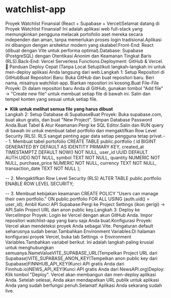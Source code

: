 # watchlist-app

Proyek Watchlist Finansial (React + Supabase + Vercel)Selamat datang di Proyek Watchlist Finansial! Ini adalah aplikasi web full-stack yang memungkinkan pengguna melacak portofolio aset mereka secara independen dan aman, tanpa memerlukan proses login tradisional.Aplikasi ini dibangun dengan arsitektur modern yang skalabel:Front-End: React (dibuat dengan Vite untuk performa optimal).Database: Supabase (PostgreSQL) dengan Otentikasi Anonim dan Keamanan Tingkat Baris (RLS).Back-End: Vercel Serverless Functions.Deployment: GitHub & Vercel.🚀 Panduan Deploy Cepat (Tanpa Local Setup)Ikuti langkah-langkah ini untuk men-deploy aplikasi Anda langsung dari web.Langkah 1: Setup Repositori di GitHubBuat Repositori Baru: Buka GitHub dan buat repositori baru. Beri nama, misalnya watchlist-app. Biarkan repositori ini kosong.Buat File-File Proyek: Di dalam repositori baru Anda di GitHub, gunakan tombol "Add file" -> "Create new file" untuk membuat setiap file di bawah ini. Salin dan tempel konten yang sesuai untuk setiap file.<details><summary><strong>Klik untuk melihat semua file yang harus dibuat</strong></summary>A. File Konfigurasi (di folder root)1. package.json(File ini mendefinisikan proyek Anda dan dependensinya){
  "name": "watchlist-app",
  "version": "1.0.0",
  "private": true,
  "type": "module",
  "scripts": {
    "dev": "vite",
    "build": "vite build",
    "serve": "vite preview"
  },
  "dependencies": {
    "@supabase/supabase-js": "^2.43.4",
    "lucide-react": "^0.395.0",
    "react": "^18.3.1",
    "react-dom": "^18.3.1"
  },
  "devDependencies": {
    "@vitejs/plugin-react": "^4.3.1",
    "autoprefixer": "^10.4.19",
    "postcss": "^8.4.38",
    "tailwindcss": "^3.4.4",
    "vite": "^5.3.1"
  }
}
2. vite.config.js(Konfigurasi untuk Vite, build tool front-end)import { defineConfig } from 'vite';
import react from '@vitejs/plugin-react';

export default defineConfig({
  plugins: [react()],
  server: {
    proxy: {
      '/api': 'http://localhost:3001' // Hanya untuk development lokal jika diperlukan
    }
  }
});
3. tailwind.config.js & 4. postcss.config.js(Konfigurasi untuk styling dengan Tailwind CSS)// tailwind.config.js
/** @type {import('tailwindcss').Config} */
export default {
  content: ["./index.html", "./src/**/*.{js,jsx}"],
  theme: { extend: {} },
  plugins: [],
};

// postcss.config.js
export default {
  plugins: {
    tailwindcss: {},
    autoprefixer: {},
  },
};
5. vercel.json(Konfigurasi untuk Vercel agar bisa menangani rute API){
  "rewrites": [
    { "source": "/api/(.*)", "destination": "/api/$1" },
    { "source": "/(.*)", "destination": "/index.html" }
  ]
}
B. File Front-End (HTML & CSS)1. index.html (di folder root)(Titik masuk utama aplikasi web Anda)<!doctype html>
<html lang="en">
  <head>
    <meta charset="UTF-8" />
    <link rel="icon" type="image/svg+xml" href="/vite.svg" />
    <meta name="viewport" content="width=device-width, initial-scale=1.0" />
    <title>Financial Watchlist</title>
  </head>
  <body>
    <div id="root"></div>
    <script type="module" src="/src/main.jsx"></script>
  </body>
</html>
2. src/index.css(File CSS utama untuk Tailwind)@tailwind base;
@tailwind components;
@tailwind utilities;
C. Kode Aplikasi React1. src/main.jsx(File yang me-render komponen utama React)import React from 'react';
import ReactDOM from 'react-dom/client';
import App from './App.jsx';
import './index.css';

ReactDOM.createRoot(document.getElementById('root')).render(
  <React.StrictMode>
    <App />
  </React.StrictMode>,
);
2. src/App.jsx(Komponen utama aplikasi Anda, berisi semua logika dan UI)import React, { useState, useEffect, useRef, memo } from 'react';
import { createClient } from '@supabase/supabase-js';
import { Plus, MoreVertical, ChevronUp, ChevronDown, ChevronsUpDown, FileDown, Search } from 'lucide-react';

// Inisialisasi Klien Supabase
const supabaseUrl = import.meta.env.VITE_SUPABASE_URL;
const supabaseAnonKey = import.meta.env.VITE_SUPABASE_ANON_KEY;
const supabase = createClient(supabaseUrl, supabaseAnonKey);

// ... (Salin dan tempel SEMUA komponen dan fungsi helper dari kode sebelumnya di sini)
// ... (Mulai dari formatCurrency hingga komponen App)

// Contoh komponen App yang disederhanakan untuk ilustrasi
export default function App() {
    const [user, setUser] = useState(null);
    const [portfolio, setPortfolio] = useState([]);
    const [isLoading, setIsLoading] = useState(true);
    const [error, setError] = useState(null);

    useEffect(() => {
        const setupSession = async () => {
            try {
                const { data: { session } } = await supabase.auth.getSession();
                let currentUser = session?.user;
                if (!currentUser) {
                    const { data: { user: newUser }, error } = await supabase.auth.signInAnonymously();
                    if (error) throw error;
                    currentUser = newUser;
                }
                setUser(currentUser);

                const { data: portfolioData, error: portfolioError } = await supabase
                    .from('portfolio')
                    .select('*');
                if (portfolioError) throw portfolioError;
                setPortfolio(portfolioData || []);
            } catch (err) {
                setError('Gagal menginisialisasi sesi. Periksa konfigurasi Supabase di Vercel.');
                console.error(err);
            } finally {
                setIsLoading(false);
            }
        };
        setupSession();
    }, []);

    if (isLoading) return <div className="bg-black min-h-screen flex items-center justify-center"><p className="text-white">Loading...</p></div>;
    if (error) return <div className="bg-black min-h-screen flex items-center justify-center"><p className="text-red-500">{error}</p></div>;

    return (
        <div className="bg-black min-h-screen text-gray-300 font-sans">
            <header className="bg-[#181A20] p-3 border-b border-gray-800">
                <h1 className="text-xl font-bold text-white">My Watchlist</h1>
            </header>
            <main className="p-4 max-w-7xl mx-auto">
                <h2 className="text-green-400 text-center">Aplikasi Berhasil Terhubung!</h2>
                <p className="text-gray-500 text-center text-xs mt-2">ID Pengguna Anonim Anda: {user?.id}</p>
                {/* Di sini Anda akan merender semua komponen lain seperti Overview, Chart, Tabel, dll. */}
            </main>
        </div>
    );
}
D. Kode Back-End (Serverless Functions)Buat folder api di root proyek Anda. Di dalamnya, buat file-file berikut:1. api/market-data.jsexport default async function handler(req, res) {
  // Ganti dengan API Key Finnhub Anda di Vercel Environment Variables
  const FINNHUB_API_KEY = process.env.FINNHUB_API_KEY;
  const symbols = ['AAPL', 'GOOGL', 'MSFT', 'NVDA', 'TSLA', 'BINANCE:BTCUSDT'];

  try {
    const promises = symbols.map(symbol => 
      fetch(`https://finnhub.io/api/v1/quote?symbol=${symbol}&token=${FINNHUB_API_KEY}`).then(r => r.json())
    );
    const results = await Promise.all(promises);

    const marketData = {};
    symbols.forEach((symbol, index) => {
      marketData[symbol] = { price: results[index].c, prevClose: results[index].pc };
    });

    res.status(200).json(marketData);
  } catch (error) {
    res.status(500).json({ error: 'Failed to fetch market data' });
  }
}
2. api/news.jsexport default async function handler(req, res) {
  // Ganti dengan API Key NewsAPI Anda di Vercel Environment Variables
  const NEWS_API_KEY = process.env.NEWS_API_KEY;
  const url = `https://newsapi.org/v2/top-headlines?category=business&language=en&apiKey=${NEWS_API_KEY}`;

  try {
    const response = await fetch(url);
    const data = await response.json();
    res.status(200).json({ articles: data.articles });
  } catch (error) {
    res.status(500).json({ error: 'Failed to fetch news' });
  }
}
(Anda bisa menambahkan file lain seperti api/search.js dengan pola yang sama)</details>Langkah 2: Setup Database di SupabaseBuat Proyek: Buka supabase.com, buat akun gratis, dan buat "New Project". Simpan Database Password Anda.Buat Tabel & Atur Keamanan:Pergi ke SQL Editor.Salin dan RUN query di bawah ini untuk membuat tabel portfolio dan mengaktifkan Row Level Security (RLS). RLS sangat penting agar data setiap pengguna tetap privat.-- 1. Membuat tabel portofolio
CREATE TABLE public.portfolio (
  id BIGINT GENERATED BY DEFAULT AS IDENTITY PRIMARY KEY,
  created_at TIMESTAMPTZ DEFAULT NOW() NOT NULL,
  user_id UUID DEFAULT AUTH.UID() NOT NULL,
  symbol TEXT NOT NULL,
  quantity NUMERIC NOT NULL,
  purchase_price NUMERIC NOT NULL,
  currency TEXT NOT NULL,
  transaction_date TEXT NOT NULL
);

-- 2. Mengaktifkan Row Level Security (RLS)
ALTER TABLE public.portfolio ENABLE ROW LEVEL SECURITY;

-- 3. Membuat kebijakan keamanan
CREATE POLICY "Users can manage their own portfolio."
ON public.portfolio FOR ALL
USING (auth.uid() = user_id);
Ambil Kunci API Supabase:Pergi ke Project Settings (ikon gerigi) -> API.Salin Project URL dan anon public key.Langkah 3: Deploy ke VercelImpor Proyek: Login ke Vercel dengan akun GitHub Anda. Impor repositori watchlist-app yang baru saja Anda buat.Konfigurasi Proyek: Vercel akan mendeteksi proyek Anda sebagai Vite. Pengaturan default seharusnya sudah benar.Tambahkan Environment Variables:Di halaman konfigurasi proyek Vercel, buka tab Settings -> Environment Variables.Tambahkan variabel berikut. Ini adalah langkah paling krusial untuk menghubungkan semuanya.NameValueVITE_SUPABASE_URL(Tempelkan Project URL dari Supabase)VITE_SUPABASE_ANON_KEY(Tempelkan anon public key dari Supabase)FINNHUB_API_KEY(Kunci API gratis Anda dari Finnhub.io)NEWS_API_KEY(Kunci API gratis Anda dari NewsAPI.org)Deploy: Klik tombol "Deploy". Vercel akan membangun dan men-deploy aplikasi Anda. Setelah selesai, Anda akan mendapatkan URL publik untuk aplikasi Anda yang sudah berfungsi penuh.Selamat! Aplikasi Anda sekarang sudah live.
